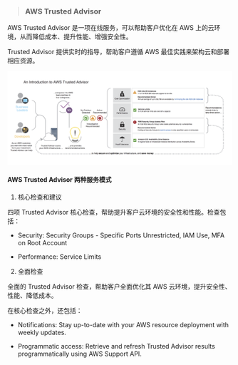> ### **AWS Trusted Advisor**

AWS Trusted Advisor 是一项在线服务，可以帮助客户优化在 AWS 上的云环境，从而降低成本、提升性能、增强安全性。

Trusted Advisor 提供实时的指导，帮助客户遵循 AWS 最佳实践来架构云和部署相应资源。

![](/assets/Trusted_Advisor_FINAL.png)

#### AWS Trusted Advisor 两种服务模式

1. 核心检查和建议

 四项 Trusted Advisor 核心检查，帮助提升客户云环境的安全性和性能。检查包括：

 * Security: Security Groups - Specific Ports Unrestricted, IAM Use, MFA on Root Account

 * Performance: Service Limits

2. 全面检查

 全面的 Trusted Advisor 检查，帮助客户全面优化其 AWS 云环境，提升安全性、性能、降低成本。

 在核心检查之外，还包括：

 * Notifications: Stay up-to-date with your AWS resource deployment with weekly updates.

 * Programmatic access: Retrieve and refresh Trusted Advisor results programmatically using AWS Support API.

